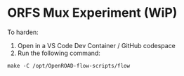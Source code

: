 # ORFS Mux Experiment (WiP)

To harden: 

1. Open in a VS Code Dev Container / GitHub codespace
2. Run the following command:

```
make -C /opt/OpenROAD-flow-scripts/flow
```
